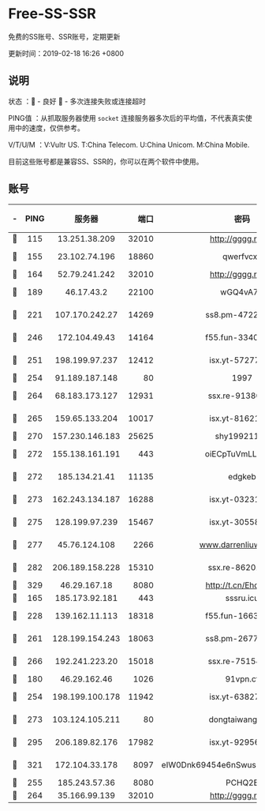 # Free-SS-SSR

免费的SS账号、SSR账号，定期更新

更新时间：2019-02-18 16:26 +0800

## 说明

状态     ：🙂 - 良好 🙁 - 多次连接失败或连接超时

PING值   ：从抓取服务器使用 `socket` 连接服务器多次后的平均值，不代表真实使用中的速度，仅供参考。

V/T/U/M  ：V:Vultr US. T:China Telecom. U:China Unicom. M:China Mobile.

目前这些账号都是兼容SS、SSR的，你可以在两个软件中使用。

## 账号

|-|PING|服务器|端口|密码|加密方式|区域|V/T/U/M|
|:----:|:----:|:-----:|-----:|:----:|:----:|:----:|:----:|
|🙂|115|13.251.38.209|32010|http://gggg.rocks|chacha20|SG|9↑/10↑/9↓/10↑|
|🙂|155|23.102.74.196|18860|qwerfvcxz|aes-256-gcm|JP|4↑/3↑/3↑/3↑|
|🙂|164|52.79.241.242|32010|http://gggg.rocks|chacha20|KR|8↑/8↑/9↑/8↑|
|🙂|189|46.17.43.2|22100|wGQ4vA7D|aes-256-gcm|RU|3↓/10↑/10↑/10↑|
|🙂|221|107.170.242.27|14269|ss8.pm-47220788|aes-256-cfb|US|7↑/6↑/6↑/6↑|
|🙂|246|172.104.49.43|14164|f55.fun-33406567|aes-256-cfb|SG|7↑/6↑/6↑/6↑|
|🙂|251|198.199.97.237|12412|isx.yt-57277437|aes-256-cfb|US|10↑/10↑/10↑/10↑|
|🙂|254|91.189.187.148|80|1997|chacha20|US|10↑/9↑/10↑/10↑|
|🙂|264|68.183.173.127|12931|ssx.re-91380385|aes-256-cfb|US|7↑/6↑/6↑/6↑|
|🙂|265|159.65.133.204|10017|isx.yt-81621873|aes-256-cfb|SG|10↑/10↑/10↑/10↑|
|🙂|270|157.230.146.183|25625|shy19921124|rc4-md5|US|10↑/10↑/10↑/10↑|
|🙂|272|155.138.161.191|443|oiECpTuVmLLxk4Ts|aes-256-cfb|US|9↓/10↑/10↑/10↑|
|🙂|272|185.134.21.41|11135|edgkeb|aes-256-cfb|GB|10↑/10↑/10↑/10↑|
|🙂|273|162.243.134.187|16288|isx.yt-03231307|aes-256-cfb|US|10↑/10↑/10↑/10↑|
|🙂|275|128.199.97.239|15467|isx.yt-30558820|aes-256-cfb|SG|10↑/10↑/10↑/10↑|
|🙂|277|45.76.124.108|2266|www.darrenliuwei.com|aes-256-cfb|AU|9↑/10↑/10↑/10↑|
|🙂|282|206.189.158.228|15310|ssx.re-86201886|aes-256-cfb|SG|7↑/6↑/6↑/6↑|
|🙂|329|46.29.167.18|8080|http://t.cn/EhdmTxe|rc4-md5|RU|4↑/3↑/3↑/3↑|
|🙂|165|185.173.92.181|443|sssru.icu|rc4-md5|RU|9↑/7↓/9↑/8↑|
|🙂|228|139.162.11.113|18318|f55.fun-16631582|aes-256-cfb|SG|10↑/10↑/9↑/10↑|
|🙂|261|128.199.154.243|18063|ss8.pm-26776960|aes-256-cfb|SG|7↑/6↑/6↑/6↑|
|🙂|266|192.241.223.20|15018|ssx.re-75154549|aes-256-cfb|US|7↑/6↑/6↑/6↑|
|🙂|180|46.29.162.46|1026|91vpn.cf|rc4-md5|RU|9↑/10↑/8↑/10↑|
|🙂|254|198.199.100.178|11942|isx.yt-63827484|aes-256-cfb|US|10↑/10↑/10↑/10↑|
|🙂|273|103.124.105.211|80|dongtaiwang.com|aes-256-cfb|US|10↑/10↑/10↑/10↑|
|🙂|295|206.189.82.176|17982|isx.yt-92956496|aes-256-cfb|SG|10↑/10↑/10↑/10↑|
|🙂|321|172.104.33.178|8097|eIW0Dnk69454e6nSwuspv9DmS201tQ0D|aes-256-cfb|SG|10↑/10↑/10↑/10↑|
|🙁|255|185.243.57.36|8080|PCHQ2E|rc4-md5|US|10↑/8↑/8↑/10↑|
|🙁|264|35.166.99.139|32010|http://gggg.rocks|chacha20|US|7↑/9↑/9↑/9↑|

